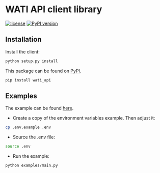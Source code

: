 # WATI API client library

[![license](https://img.shields.io/badge/license-Apache%20v2.0-blue.svg)](LICENSE) [![PyPI version](https://badge.fury.io/py/wati_api.svg)](https://badge.fury.io/py/wati_api)

## Installation

Install the client:

```bash
python setup.py install
```

This package can be found on [PyPI](https://pypi.python.org/pypi/wati_api).

```bash
pip install wati_api
```

## Examples

The example can be found [here](./examples/).

- Create a copy of the environment variables example. Then adjust it:

```bash
cp .env.example .env
```

- Source the .env file:

```bash
source .env
```

- Run the example:

```bash
python examples/main.py
```
